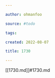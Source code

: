 ```yaml
---

author: ohmanfoo

source: #todo

tags: 

created: 2022-08-07

title: 1730

---
```

[[1730.md]]#1730.md